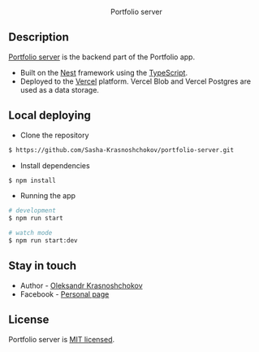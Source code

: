 <p align="center">
  Portfolio server
</p>

## Description

[Portfolio server](https://github.com/Sasha-Krasnoshchokov/portfolio-server) is the backend part of the Portfolio app.

  * Built on the [Nest](https://github.com/nestjs/nest) framework using the [TypeScript](https://www.typescriptlang.org/).
  * Deployed to the [Vercel](https://vercel.com/docs) platform. Vercel Blob and Vercel Postgres are used as a data storage.

## Local deploying
  * Clone the repository
```bash
$ https://github.com/Sasha-Krasnoshchokov/portfolio-server.git
```
  * Install dependencies
```bash
$ npm install
```
  * Running the app

```bash
# development
$ npm run start

# watch mode
$ npm run start:dev
```

## Stay in touch

- Author - [Oleksandr Krasnoshchokov](portfolio.com)
- Facebook - [Personal page](https://www.facebook.com/oleksandr.krasnoshchokov?locale=uk_UA)

## License

Portfolio server is [MIT licensed](https://en.wikipedia.org/wiki/MIT_License).
